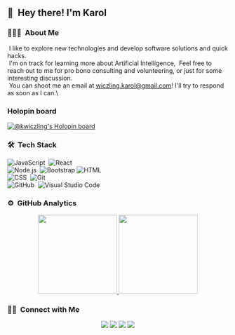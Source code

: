 ## 👋 &nbsp;Hey there! I'm Karol 



### 👨🏻‍💻 &nbsp;About Me

 &nbsp;I like to explore new technologies and develop software solutions and quick hacks.\
 &nbsp;I'm on track for learning more about Artificial Intelligence, 
 &nbsp;Feel free to reach out to me for pro bono consulting and volunteering, or just for some interesting discussion.\
 &nbsp;You can shoot me an email at wiczling.karol@gmail.com! I'll try to respond as soon as I can.\

### Holopin board 
[![@kwiczling's Holopin board](https://holopin.me/kwiczling)](https://holopin.io/@kwiczling)

### 🛠 &nbsp;Tech Stack

![JavaScript](https://img.shields.io/badge/-JavaScript-05122A?style=flat&logo=javascript)&nbsp;
![React](https://img.shields.io/badge/-React-05122A?style=flat&logo=react)&nbsp;\
![Node.js](https://img.shields.io/badge/-Node.js-05122A?style=flat&logo=node.js)&nbsp;
![Bootstrap](https://img.shields.io/badge/-Bootstrap-05122A?style=flat&logo=bootstrap&logoColor=563D7C)
![HTML](https://img.shields.io/badge/-HTML-05122A?style=flat&logo=HTML5)&nbsp;\
![CSS](https://img.shields.io/badge/-CSS-05122A?style=flat&logo=CSS3&logoColor=1572B6)&nbsp;
![Git](https://img.shields.io/badge/-Git-05122A?style=flat&logo=git)&nbsp;\
![GitHub](https://img.shields.io/badge/-GitHub-05122A?style=flat&logo=github)&nbsp;
![Visual Studio Code](https://img.shields.io/badge/-Visual%20Studio%20Code-05122A?style=flat&logo=visual-studio-code&logoColor=K-Wiczling)&nbsp;

### ⚙️ &nbsp;GitHub Analytics

<p align="center">
<a href="https://github.com/K-Wiczling">
  <img height="180em" src="https://github-readme-stats-eight-theta.vercel.app/api?username=K-Wiczling&show_icons=true&theme=algolia&include_all_commits=true&count_private=true"/>
  <img height="180em" src="https://github-readme-stats-eight-theta.vercel.app/api/top-langs/?username=K-Wiczling&layout=compact&langs_count=8&theme=algolia"/>
</a>
</p>

### 🤝🏻 &nbsp;Connect with Me

<p align="center">
<a href="https://k-wiczling.github.io/Personal/"><img src="https://img.shields.io/badge/-wiczling.karol-3423A6?style=flat&logo=Google-Chrome&logoColor=white"/></a>
<a href="https://www.linkedin.com/in/karol-wiczling/"><img src="https://img.shields.io/badge/-Karol%20Wiczling-0077B5?style=flat&logo=Linkedin&logoColor=white"/></a>
<a href="mailto:wiczling.karol@gmail.com"><img src="https://img.shields.io/badge/-avsingh@umass.edu-D14836?style=flat&logo=Gmail&logoColor=white"/></a>
<a href="https://www.holopin.io/@kwiczling"><img src="https://img.shields.io/badge/-@Karol%20Wiczling-E4405F?style=flat"/></a>
<a href="https://www.facebook.com/profile.php?id=100085371463610><img src="https://img.shields.io/badge/-@AVS1508-1877F2?style=flat&logo=Facebook&logoColor=white"/></a>

</p>



